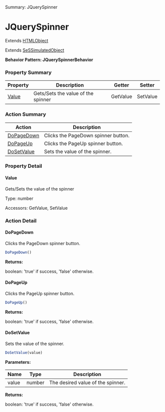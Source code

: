 Summary: JQuerySpinner

# JQuerySpinner

Extends [HTMLObject](HTMLObject.md)

Extends [SeSSimulatedObject](SeSSimulatedObject.md)





**Behavior Pattern: JQuerySpinnerBehavior**


<!-- ============================== property summary ========================== -->

	

### Property Summary

| **Property** | **Description** | **Getter** | **Setter** |
| ------------ | --------------- | ---------- | ---------- |
| [Value](#value) | Gets/Sets the value of the spinner | GetValue | SetValue |



	
<!-- ============================== action summary ========================== -->



### Action Summary

|  **Action** | **Description** | 
| ----------- | --------------- |
|	[DoPageDown](#dopagedown) | Clicks the PageDown spinner button. |
|	[DoPageUp](#dopageup) | Clicks the PageUp spinner button. |
|	[DoSetValue](#dosetvalue) | Sets the value of the spinner. |




<!-- ============================== property detail ========================== -->
	
### Property Detail
		
<a name="Value"></a>
#### Value


Gets/Sets the value of the spinner

			
	
			
Type: number
			
			
Accessors: GetValue, SetValue
			
		
	
	
<!-- ============================== action detail ========================== -->
	
### Action Detail
		
<a name="DoPageDown"></a>    
#### DoPageDown

Clicks the PageDown spinner button.

```javascript
DoPageDown() 
```




**Returns:**

boolean: 'true' if success, 'false' otherwise.



<a name="see.also.jqueryspinner.dopagedown"></a>

<a name="DoPageUp"></a>    
#### DoPageUp

Clicks the PageUp spinner button.

```javascript
DoPageUp() 
```




**Returns:**

boolean: 'true' if success, 'false' otherwise.



<a name="see.also.jqueryspinner.dopageup"></a>

<a name="DoSetValue"></a>    
#### DoSetValue

Sets the value of the spinner.

```javascript
DoSetValue(value) 
```


**Parameters:**

|	**Name** | **Type** | **Description** |
| ---------- | -------- | --------------- |
| value | number |	The desired value of the spinner. |




**Returns:**

boolean: 'true' if success, 'false' otherwise.



<a name="see.also.jqueryspinner.dosetvalue"></a>

	

